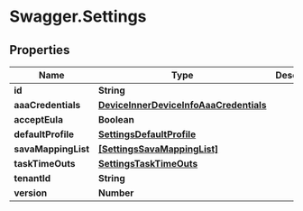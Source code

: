 # Swagger.Settings

## Properties
Name | Type | Description | Notes
------------ | ------------- | ------------- | -------------
**id** | **String** |  | [optional] 
**aaaCredentials** | [**DeviceInnerDeviceInfoAaaCredentials**](DeviceInnerDeviceInfoAaaCredentials.md) |  | [optional] 
**acceptEula** | **Boolean** |  | [optional] 
**defaultProfile** | [**SettingsDefaultProfile**](SettingsDefaultProfile.md) |  | [optional] 
**savaMappingList** | [**[SettingsSavaMappingList]**](SettingsSavaMappingList.md) |  | [optional] 
**taskTimeOuts** | [**SettingsTaskTimeOuts**](SettingsTaskTimeOuts.md) |  | [optional] 
**tenantId** | **String** |  | [optional] 
**version** | **Number** |  | [optional] 


